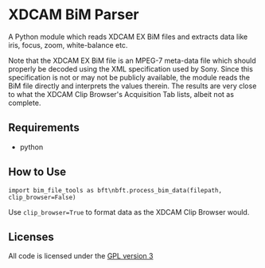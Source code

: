 # XDCAM BiM Parser

A Python module which reads XDCAM EX BiM files and extracts data like iris, focus, zoom, white-balance etc.

Note that the XDCAM EX BiM file is an MPEG-7 meta-data file which should properly be decoded using the XML specification used by Sony.  Since this specification is not or may not be publicly available, the module reads the BiM file directly and interprets the values therein.  The results are very close to what the XDCAM Clip Browser's Acquisition Tab lists, albeit not as complete.

## Requirements
* python

## How to Use
`import bim_file_tools as bft\nbft.process_bim_data(filepath, clip_browser=False)`

Use `clip_browser=True` to format data as the XDCAM Clip Browser would.

## Licenses
All code is licensed under the [GPL version 3](http://www.gnu.org/licenses/gpl.html)
